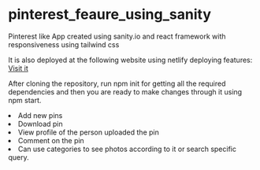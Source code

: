 # pinterest_feaure_using_sanity
Pinterest like App created using sanity.io and react framework with  responsiveness using tailwind css


It is also deployed at the following website using netlify deploying features:
<a href="https://atywshare.netlify.app">Visit it</a>

After cloning the repository, run npm init for getting all the required dependencies and then you are ready to make changes through it using npm start.

<li>Add new pins
<li>Download pin
<li>View profile of the person uploaded the pin
<li>Comment on the pin
<li>Can use categories to see photos according to it or search specific query.
